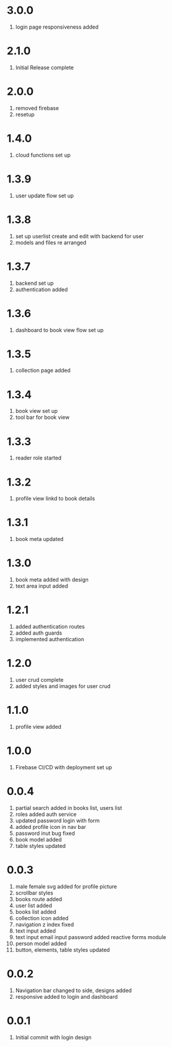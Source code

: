 # 3.0.0

1. login page responsiveness added

# 2.1.0

1. Initial Release complete

# 2.0.0

1. removed firebase 
2. resetup 

# 1.4.0

1. cloud functions set up

# 1.3.9

1. user update flow set up

# 1.3.8

1. set up userlist create and edit with backend for user
2. models and files re arranged

# 1.3.7

1. backend set up 
2. authentication added

# 1.3.6

1. dashboard to book view flow set up

# 1.3.5 

1. collection page added

# 1.3.4

1. book view set up
2. tool bar for book view

# 1.3.3

1. reader role started

# 1.3.2
 
1. profile view linkd to book details

# 1.3.1

1. book meta updated

# 1.3.0

1. book meta added with design
2. text area input added

# 1.2.1

1. added authentication routes
2. added auth guards
3. implemented authentication

# 1.2.0

1. user crud complete
2. added styles and images for user crud

# 1.1.0

1. profile view added

# 1.0.0

1. Firebase CI/CD with deployment set up

# 0.0.4

1. partial search added in books list, users list
2. roles added auth service
3. updated password login with form
4. added profile icon in nav bar
5. password inut bug fixed
6. book model added
7. table styles updated

# 0.0.3

1. male female svg added for profile picture
2. scrollbar styles
3. books route added
4. user list added
5. books list added
6. collection icon added
7. navigation z index fixed
8. text input added
9. text input email input password added reactive forms module
10. person model added
11. button, elements, table styles updated 

# 0.0.2

1. Navigation bar changed to side, designs added
2. responsive added to login and dashboard

# 0.0.1

1. Initial commit with login design
